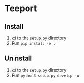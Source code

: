 # Teeport

## Install

1. `cd` to the `setup.py` directory
2. Run `pip install -e .`

## Uninstall

1. `cd` to the `setup.py` directory
2. Run `python3 setup.py develop -u`

